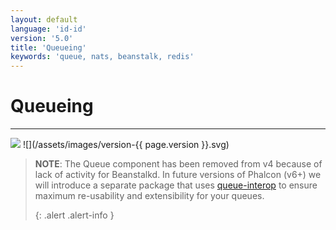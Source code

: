 ```yaml
---
layout: default
language: 'id-id'
version: '5.0'
title: 'Queueing'
keywords: 'queue, nats, beanstalk, redis'
---
```


# Queueing
- - -
![](/assets/images/document-status-stable-success.svg) ![](/assets/images/version-{{ page.version }}.svg)

> **NOTE**: The Queue component has been removed from v4 because of lack of activity for Beanstalkd. In future versions of Phalcon (v6+) we will introduce a separate package that uses [queue-interop](https://github.com/queue-interop) to ensure maximum re-usability and extensibility for your queues. 
> 
> {: .alert .alert-info }
